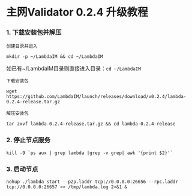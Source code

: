 # 主网Validator 0.2.4 升级教程

### 1. 下载安装包并解压
`创建目录并进入`
```
mkdir -p ~/LambdaIM && cd ~/LambdaIM  
```
如已有~/LambdaIM目录则直接进入目录：`cd ~/LambdaIM` 

`下载安装包`
```
wget https://github.com/LambdaIM/launch/releases/download/v0.2.4/lambda-0.2.4-release.tar.gz
```

`解压安装包`
```
tar zxvf lambda-0.2.4-release.tar.gz && cd lambda-0.2.4-release
```
### 2. 停止节点服务

```
kill -9 `ps aux | grep lambda |grep -v grep| awk '{print $2}'`
```

### 3. 启动节点  
```
nohup ./lambda start --p2p.laddr tcp://0.0.0.0:26656 --rpc.laddr tcp://0.0.0.0:26657 >> /tmp/lambda.log 2>&1 &
```
